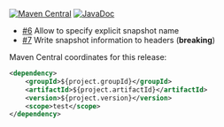 [![Maven Central](https://img.shields.io/static/v1?label=MavenCentral&message=${project.version}&color=blue)](https://search.maven.org/artifact/${project.groupId}/${project.artifactId}/${project.version}/jar) [![JavaDoc](https://img.shields.io/static/v1?label=JavaDoc&message=${project.version}&color=orange)](http://www.javadoc.io/doc/${project.groupId}/${project.artifactId}/${project.version})

* [#6](https://github.com/skuzzle/snapshot-tests/issues/6) Allow to specify explicit snapshot name
* [#7](https://github.com/skuzzle/snapshot-tests/issues/7) Write snapshot information to headers (**breaking**)

Maven Central coordinates for this release:

```xml
<dependency>
    <groupId>${project.groupId}</groupId>
    <artifactId>${project.artifactId}</artifactId>
    <version>${project.version}</version>
    <scope>test</scope>
</dependency>
```